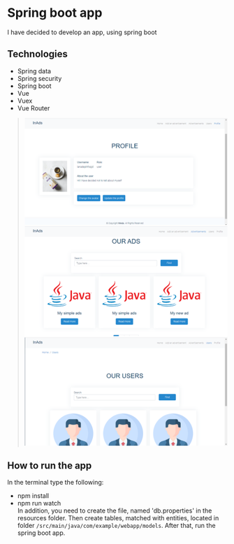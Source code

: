 # Spring boot app
I have decided to develop an app, using spring boot

## Technologies
* Spring data
* Spring security
* Spring boot 
* Vue
* Vuex
* Vue Router

>![img](./screenshots/screen1.png)
>![img](./screenshots/screen2.png)
>![img](./screenshots/screen3.png)

## How to run the app
In the terminal type the following:
* npm install
* npm run watch <br/>
In addition, you need to create the file, named 'db.properties' in the resources folder. Then create tables, matched with entities, located in folder `/src/main/java/com/example/webapp/models`. After that, run the spring boot app.
